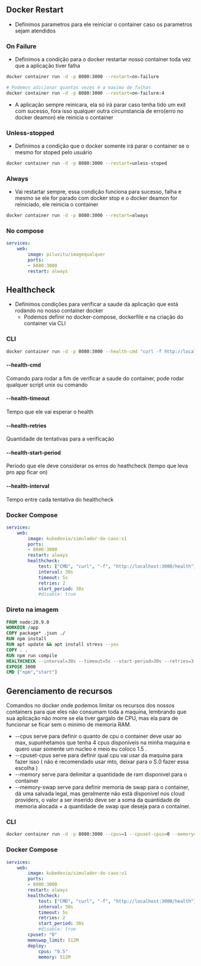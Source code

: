 ## Docker Restart
- Definimos parametros para ele reiniciar o container caso os parametros sejam atendidos
### On Failure
- Definimos a condição para o docker restartar nosso container toda vez que a aplicação tiver falha
```bash 
docker container run -d -p 8080:3000 --restart=on-failure

# Podemos adicionar quantas vezes é a maxima de falhas 
docker container run -d -p 8080:3000 --restart=on-failure:4
```
- A aplicação sempre reinicara, ela só irá parar caso tenha tido um exit com sucesso, fora isso qualquer outra circunstancia de erro(erro no docker deamon) ele reinicia o container
### Unless-stopped
- Definimos a condição que o docker somente irá parar o container se o mesmo for stoped pelo usuário 
```bash
docker container run -d -p 8080:3000 --restart=unless-stoped
```
### Always
- Vai restartar sempre, essa condição funciona para sucesso, falha e mesmo se ele for parado com docker stop e o docker deamon for reiniciado, ele reinicia o container
```bash
docker container run -d -p 8080:3000 --restart=always
```
### No compose
```yaml
services:
	web:
		image: piluvitu/imagequalquer
		ports:
		- 8080:3000
		restart: always
```
## Healthcheck
- Definimos condições para verificar a saude da aplicação que está rodando no nosso container docker
	- Podemos definir no docker-compose, dockerfile e na criação do container via CLI
### CLI
 ```bash 
docker container run -d -p 8080:3000 --health-cmd "curl -f http://localhost:3000/health" --health-timeout 5s --health-retries 3 --health-start-period 30s --health-interval 10s kubedevio/simulador-do-caos:v1
```
#### --health-cmd
Comando para rodar a fim de verificar a saude do container, pode rodar qualquer script unix ou comando 
#### --health-timeout
Tempo que ele vai esperar o health
#### --health-retries
Quantidade de tentativas para a verificação
#### --health-start-period
Periodo que ele deve considerar os erros do heathcheck (tempo que leva pro app ficar on)
#### --health-interval
Tempo entre cada tentativa do healthcheck

### Docker Compose 
```yaml
services:
	web:
		image: kubedevio/simulador-do-caos:v1
		ports:
		- 8080:3000
		restart: always
		healthcheck:
			test: ["CMD", "curl", "-f", "http://localhost:3000/health"]
			interval: 30s
			timeout: 5s
			retries: 2
			start_period: 30s
			#disable: true
```
### Direto na imagem
```Dockerfile
FROM node:20.9.0
WORKDIR /app
COPY package* .json ./
RUN npm install
RUN apt update && apt install stress --yes
COPY . .
RUN npm run compile
HEALTHCHECK --interval=30s --timeout=5s --start-period=30s --retries=3 CMD ["curl", "-f", "http://localhost:3000/health"]
EXPOSE 3000
CMD ["npm","start"]
```
## Gerenciamento de recursos
Comandos no docker onde podemos limitar os recursos dos nossos containers para que eles não consumam toda a maquina, lembrando que sua aplicação não morre se ela tiver gargalo de CPU, mas ela para de funcionar se ficar sem o minimo de memoria RAM.
- --cpus serve para definir o quanto de cpu o container deve usar ao max, supunhetamos que tenha 4 cpus disponiveis na minha maquina e quero usar somente um nucleo e meio eu coloco 1.5 .
- --cpuset-cpus serve para definir qual cpu vai usar da maquina para fazer isso (  não é recomendado usar mto, deixar para o S.0 fazer essa escolha )
- --memory serve para delimitar a quantidade de ram disponivel para o container 
- --memory-swap serve para definir memoria de swap para o container, dá uma salvada legal, mas geralmente não está disponivel nos cloud providers, o valor a ser inserido deve ser a soma da quantidade de memoria alocada +  a quantidade de swap que deseja para o container. 
### CLI
```bash
docker container run -d -p 8080:3000 --cpus=1 --cpuset-cpus=0 --memory=2G --memory-swap=4G kubedevio/simulador—do—caos:v1
```
### Docker Compose
```yaml
services:
	web:
		image: kubedevio/simulador-do-caos:v1
		ports:
		- 8080:3000
		restart: always
		healthcheck:
			test: ["CMD", "curl", "-f", "http://localhost:3000/health"]
			interval: 30s
			timeout: 5s
			retries: 2
			start_period: 30s
			#disable: true
		cpuset: "0"
		memswap_limit: 512M
		deploy:
			cpus: "0.5"
			memory: 512M
```